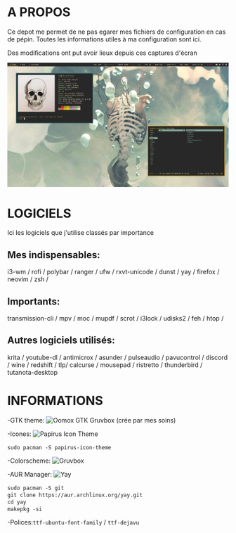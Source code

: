 # A PROPOS
Ce depot me permet de ne pas egarer mes fichiers de configuration en cas de pépin.
Toutes les informations utiles à ma configuration sont ici.

Des modifications ont put avoir lieux depuis ces captures d'écran

![Screenshot](/Screenshot/screenshot_1.png)

# LOGICIELS
Ici les logiciels que j'utilise classés par importance
## Mes indispensables:
i3-wm / rofi / polybar / ranger / ufw / rxvt-unicode / dunst / yay / firefox / neovim / zsh /

## Importants:
transmission-cli / mpv / moc / mupdf / scrot / i3lock / udisks2 / feh / htop /

## Autres logiciels utilisés:
krita / youtube-dl / antimicrox / asunder / pulseaudio / pavucontrol / discord / wine / redshift / tlp/ calcurse / mousepad / ristretto / thunderbird / tutanota-desktop

# INFORMATIONS
-GTK theme: ![Oomox GTK Gruvbox](https://github.com/leomarchand51/oomox-gtk-gruvbox) (crée par mes soins)

-Icones: ![Papirus Icon Theme](https://github.com/PapirusDevelopmentTeam/papirus-icon-theme/) 
```
sudo pacman -S papirus-icon-theme
```

-Colorscheme: ![Gruvbox](https://github.com/morhetz/gruvbox-contrib)

-AUR Manager: ![Yay](https://github.com/Jguer/yay)
```
sudo pacman -S git
git clone https://aur.archlinux.org/yay.git
cd yay
makepkg -si
```
-Polices:`ttf-ubuntu-font-family` / `ttf-dejavu`
